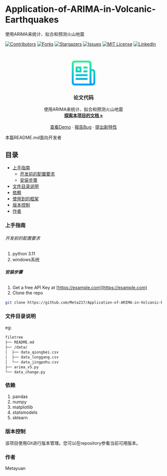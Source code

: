 

# Application-of-ARIMA-in-Volcanic-Earthquakes

使用ARIMA来统计、拟合和预测火山地震

<!-- PROJECT SHIELDS -->

[![Contributors][contributors-shield]][contributors-url]
[![Forks][forks-shield]][forks-url]
[![Stargazers][stars-shield]][stars-url]
[![Issues][issues-shield]][issues-url]
[![MIT License][license-shield]][license-url]
[![LinkedIn][linkedin-shield]][linkedin-url]

<!-- PROJECT LOGO -->
<br />

<p align="center">
  <a href="https://github.com/Meta217/Application-of-ARIMA-in-Volcanic-Earthquakes/">
    <img src="images/logo.png" alt="Logo" width="80" height="80">
  </a>

  <h3 align="center">论文代码</h3>
  <p align="center">
    使用ARIMA来统计、拟合和预测火山地震
    <br />
    <a href="https://github.com/Meta217/Application-of-ARIMA-in-Volcanic-Earthquakes"><strong>探索本项目的文档 »</strong></a>
    <br />
    <br />
    <a href="https://github.com/Meta217/Application-of-ARIMA-in-Volcanic-Earthquakes">查看Demo</a>
    ·
    <a href="https://github.com/Meta217/Application-of-ARIMA-in-Volcanic-Earthquakes/issues">报告Bug</a>
    ·
    <a href="https://github.com/Meta217/Application-of-ARIMA-in-Volcanic-Earthquakes/issues">提出新特性</a>
  </p>

</p>


 本篇README.md面向开发者
 
## 目录

- [上手指南](#上手指南)
  - [开发前的配置要求](#开发前的配置要求)
  - [安装步骤](#安装步骤)
- [文件目录说明](#文件目录说明)
- [依赖](#依赖)
- [使用到的框架](#使用到的框架)
- [版本控制](#版本控制)
- [作者](#作者)

### 上手指南

###### 开发前的配置要求

1. python 3.11
2. windows系统

###### **安装步骤**

1. Get a free API Key at [https://example.com](https://example.com)
2. Clone the repo

```sh
git clone https://github.com/Meta217/Application-of-ARIMA-in-Volcanic-Earthquakes.git
```

### 文件目录说明
eg:

```
filetree 
├── README.md
├── /data/
│  ├── data_qiongbei.csv
│  ├── data_longgang.csv
│  └── data_jingpohu.csv
├── arima_v5.py
└── data_change.py

```

### 依赖

1. pandas
2. numpy
3. matplotlib
4. statsmodels
5. sklearn

### 版本控制

该项目使用Git进行版本管理。您可以在repository参看当前可用版本。

### 作者

Metayuan


<!-- links -->
[your-project-path]:Meta217/Application-of-ARIMA-in-Volcanic-Earthquakes
[contributors-shield]: https://img.shields.io/github/contributors/Meta217/Application-of-ARIMA-in-Volcanic-Earthquakes.svg?style=flat-square
[contributors-url]: https://github.com/Meta217/Application-of-ARIMA-in-Volcanic-Earthquakes/graphs/contributors
[forks-shield]: https://img.shields.io/github/forks/Meta217/Application-of-ARIMA-in-Volcanic-Earthquakes.svg?style=flat-square
[forks-url]: https://github.com/Meta217/Application-of-ARIMA-in-Volcanic-Earthquakes/network/members
[stars-shield]: https://img.shields.io/github/stars/Meta217/Application-of-ARIMA-in-Volcanic-Earthquakes.svg?style=flat-square
[stars-url]: https://github.com/Meta217/Application-of-ARIMA-in-Volcanic-Earthquakes/stargazers
[issues-shield]: https://img.shields.io/github/issues/Meta217/Application-of-ARIMA-in-Volcanic-Earthquakes.svg?style=flat-square
[issues-url]: https://img.shields.io/github/issues/Meta217/Application-of-ARIMA-in-Volcanic-Earthquakes.svg
[license-shield]: https://img.shields.io/github/license/Meta217/Application-of-ARIMA-in-Volcanic-Earthquakes.svg?style=flat-square
[license-url]: https://github.com/Meta217/Application-of-ARIMA-in-Volcanic-Earthquakes/blob/master/LICENSE.txt
[linkedin-shield]: https://img.shields.io/badge/-LinkedIn-black.svg?style=flat-square&logo=linkedin&colorB=555
[linkedin-url]: https://linkedin.com/in/shaojintian




